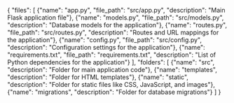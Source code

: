 {
    "files": [
        {"name": "app.py", "file_path": "src/app.py", "description": "Main Flask application file"},
        {"name": "models.py", "file_path": "src/models.py", "description": "Database models for the application"},
        {"name": "routes.py", "file_path": "src/routes.py", "description": "Routes and URL mappings for the application"},
        {"name": "config.py", "file_path": "src/config.py", "description": "Configuration settings for the application"},
        {"name": "requirements.txt", "file_path": "requirements.txt", "description": "List of Python dependencies for the application"}
    ],
    "folders": [
        {"name": "src", "description": "Folder for main application code"},
        {"name": "templates", "description": "Folder for HTML templates"},
        {"name": "static", "description": "Folder for static files like CSS, JavaScript, and images"},
        {"name": "migrations", "description": "Folder for database migrations"}
    ]
}
